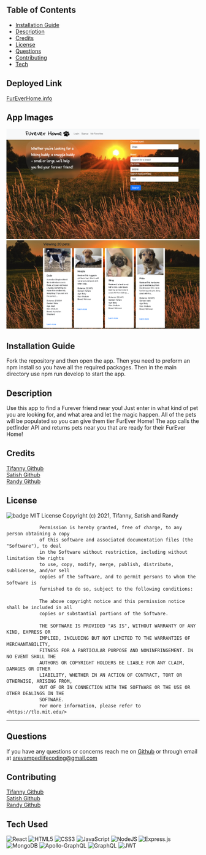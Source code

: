 ## Table of Contents

- [Installation Guide](#installation)
- [Description](#description)
- [Credits](#credits)
- [License](#license)
- [Questions](#questions)
- [Contributing](#contributing)
- [Tech](#tech)

## Deployed Link

[FurEverHome.info](https://fureverhome.info)

## App Images

![Home Page](./client/public/img/homePage.png)
![Card Page](./client/public/img/petCard.png)

## Installation Guide

Fork the repository and then open the app. Then you need to preform an npm install so you have all the required packages. Then in the main directory use npm run develop to start the app.

## Description

Use this app to find a Furever friend near you! Just enter in what kind of pet you are looking for, and what area and let the magic happen. All of the pets will be populated so you can give them tier FurEver Home! The app calls the petfinder API and returns pets near you that are ready for their FurEver Home!

## Credits

[Tifanny Github](https://github.com/trivera777) <br>
[Satish Github](https://github.com/satishiyer31)<br>
[Randy Github](https://github.com/ARevampedLifeCoding)

## License

![badge](https://img.shields.io/badge/License-MIT-brightgreen)
MIT License
Copyright (c) 2021, Tifanny, Satish and Randy

                Permission is hereby granted, free of charge, to any person obtaining a copy
                of this software and associated documentation files (the "Software"), to deal
                in the Software without restriction, including without limitation the rights
                to use, copy, modify, merge, publish, distribute, sublicense, and/or sell
                copies of the Software, and to permit persons to whom the Software is
                furnished to do so, subject to the following conditions:

                The above copyright notice and this permission notice shall be included in all
                copies or substantial portions of the Software.

                THE SOFTWARE IS PROVIDED "AS IS", WITHOUT WARRANTY OF ANY KIND, EXPRESS OR
                IMPLIED, INCLUDING BUT NOT LIMITED TO THE WARRANTIES OF MERCHANTABILITY,
                FITNESS FOR A PARTICULAR PURPOSE AND NONINFRINGEMENT. IN NO EVENT SHALL THE
                AUTHORS OR COPYRIGHT HOLDERS BE LIABLE FOR ANY CLAIM, DAMAGES OR OTHER
                LIABILITY, WHETHER IN AN ACTION OF CONTRACT, TORT OR OTHERWISE, ARISING FROM,
                OUT OF OR IN CONNECTION WITH THE SOFTWARE OR THE USE OR OTHER DEALINGS IN THE
                SOFTWARE.
                For more information, please refer to <https://tlo.mit.edu/>

---

## Questions

If you have any questions or concerns reach me on [Github](https://github.com/trivera777) or through email at <arevampedlifecoding@gmail.com>

## Contributing

[Tifanny Github](https://github.com/trivera777) <br>
[Satish Github](https://github.com/satishiyer31)<br>
[Randy Github](https://github.com/ARevampedLifeCoding)

## Tech Used

![React](https://img.shields.io/badge/react-%2320232a.svg?style=for-the-badge&logo=react&logoColor=%2361DAFB)
![HTML5](https://img.shields.io/badge/html5-%23E34F26.svg?style=for-the-badge&logo=html5&logoColor=white)
![CSS3](https://img.shields.io/badge/css3-%231572B6.svg?style=for-the-badge&logo=css3&logoColor=white)
![JavaScript](https://img.shields.io/badge/javascript-%23323330.svg?style=for-the-badge&logo=javascript&logoColor=%23F7DF1E)
![NodeJS](https://img.shields.io/badge/node.js-6DA55F?style=for-the-badge&logo=node.js&logoColor=white)
![Express.js](https://img.shields.io/badge/express.js-%23404d59.svg?style=for-the-badge&logo=express&logoColor=%2361DAFB)
![MongoDB](https://img.shields.io/badge/MongoDB-%234ea94b.svg?style=for-the-badge&logo=mongodb&logoColor=white)
![Apollo-GraphQL](https://img.shields.io/badge/-ApolloGraphQL-311C87?style=for-the-badge&logo=apollo-graphql)
![GraphQL](https://img.shields.io/badge/-GraphQL-E10098?style=for-the-badge&logo=graphql&logoColor=white)
![JWT](https://img.shields.io/badge/JWT-black?style=for-the-badge&logo=JSON%20web%20tokens)
<br>
